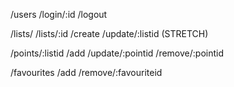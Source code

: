 /users
  /login/:id
  /logout

/lists/
  /lists/:id
  /create
  /update/:listid (STRETCH)

/points/:listid
  /add
  /update/:pointid
  /remove/:pointid

/favourites
  /add
  /remove/:favouriteid
